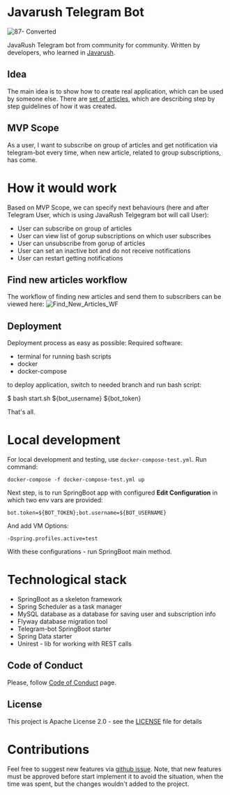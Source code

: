 # Javarush Telegram Bot
![87- Converted](https://user-images.githubusercontent.com/16310793/103351456-2861af00-4a58-11eb-9a64-1f69eff0631a.jpg)

JavaRush Telegram bot from community for community. Written by developers, who learned in [Javarush](https://javarush.ru).
## Idea
The main idea is to show how to create real application, which can be used by someone else. 
There are [set of articles](https://javarush.ru/groups/posts/2935-java-proekt-ot-a-do-ja-pishem-realjhnihy-proekt-dlja-portfolio), which are describing step by step guidelines of how it was created.
## MVP Scope
As a user, I want to subscribe on group of articles and get notification via telegram-bot every time, 
when new article, related to group subscriptions, has come.

# How it would work 
Based on MVP Scope, we can specify next behaviours (here and after Telegram User, which is using JavaRush Telgegram bot will call User):
- User can subscribe on group of articles
- User can view list of gorup subscriptions on which user subscribes
- User can unsubscribe from gorup of articles
- User can set an inactive bot and do not receive notifications
- User can restart getting notifications
## Find new articles workflow
The workflow of finding new articles and send them to subscribers can be viewed here:
![Find_New_Articles_WF](https://user-images.githubusercontent.com/16310793/103340221-62bb5400-4a38-11eb-947f-c28ce8ecad1b.png)

## Deployment
Deployment process as easy as possible:
Required software:
- terminal for running bash scripts
- docker
- docker-compose

to deploy application, switch to needed branch and run bash script:

$ bash start.sh ${bot_username} ${bot_token}

That's all.

# Local development
For local development and testing, use `docker-compose-test.yml`. 
Run command: 
```shell
docker-compose -f docker-compose-test.yml up
```
Next step, is to run SpringBoot app with configured **Edit Configuration** in which two env vars are provided: 

`bot.token=${BOT_TOKEN};bot.username=${BOT_USERNAME}`

And add VM Options: 

`-Dspring.profiles.active=test `

 With these configurations - run SpringBoot main method.

# Technological stack
- SpringBoot as a skeleton framework
- Spring Scheduler as a task manager
- MySQL database as a database for saving user and subscription info
- Flyway database migration tool
- Telegram-bot SpringBoot starter
- Spring Data starter
- Unirest - lib for working with REST calls

## Code of Conduct
Please, follow [Code of Conduct](CODE_OF_CONDUCT.md) page.

## License
This project is Apache License 2.0 - see the [LICENSE](LICENSE) file for details

# Contributions
Feel free to suggest new features via [github issue](https://github.com/javarushcommunity/javarush-telegrambot/issues/new).
Note, that new features must be approved before start implement it to avoid the situation, when the time was spent, but the changes wouldn't added to the project.